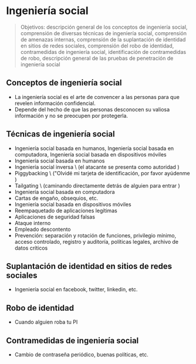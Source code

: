 # Ingeniería social

> Objetivos: descripción general de los conceptos de ingeniería social, comprensión de diversas técnicas de ingeniería social, comprensión de amenazas internas, comprensión de la suplantación de identidad en sitios de redes sociales, comprensión del robo de identidad, contramedidas de ingeniería social, identificación de contramedidas de robo, descripción general de las pruebas de penetración de ingeniería social

## Conceptos de ingeniería social

* La ingeniería social es el arte de convencer a las personas para que revelen información confidencial.
* Depende del hecho de que las personas desconocen su valiosa información y no se preocupen por protegerla.

## Técnicas de ingeniería social

* Ingeniería social basada en humanos, Ingeniería social basada en computadora, Ingeniería social basada en dispositivos móviles
* Ingeniería social basada en humanos
* Ingeniería social inversa \ (el atacante se presenta como autoridad \)
* Piggybacking \ ("Olvidé mi tarjeta de identificación, por favor ayúdenme \)
* Tailgating \ (caminando directamente detrás de alguien para entrar \)
* Ingeniería social basada en computadora
* Cartas de engaño, obsequios, etc.
* Ingeniería social basada en dispositivos móviles
* Reempaquetado de aplicaciones legítimas
* Aplicaciones de seguridad falsas
* Ataque interno
* Empleado descontento
* Prevención: separación y rotación de funciones, privilegio mínimo, acceso controlado, registro y auditoría, políticas legales, archivo de datos críticos

## Suplantación de identidad en sitios de redes sociales

* Ingeniería social en facebook, twitter, linkedin, etc.

## Robo de identidad

* Cuando alguien roba tu PI

## Contramedidas de ingeniería social

* Cambio de contraseña periódico, buenas políticas, etc.
